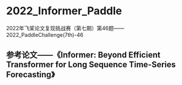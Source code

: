 # 2022_Informer_Paddle
2022年飞桨论文复现挑战赛（第七期）第46题——2022_PaddleChallenge(7th)-46
## 参考论文——《Informer: Beyond Efficient Transformer for Long Sequence Time-Series Forecasting》
